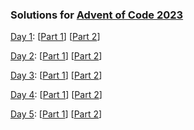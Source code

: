 ### Solutions for [Advent of Code 2023][1]

[Day 1][d1]: [[Part 1][d1p1]] [[Part 2][d1p2]]

[Day 2][d2]: [[Part 1][d2p1]] [[Part 2][d2p2]]

[Day 3][d3]: [[Part 1][d3p1]] [[Part 2][d3p2]]

[Day 4][d4]: [[Part 1][d4p1]] [[Part 2][d4p2]]

[Day 5][d5]: [[Part 1][d5p1]] [[Part 2][d5p2]]

[1]: https://adventofcode.com/2023

[d1]: https://adventofcode.com/2023/day/1
[d2]: https://adventofcode.com/2023/day/2
[d3]: https://adventofcode.com/2023/day/3
[d4]: https://adventofcode.com/2023/day/4
[d5]: https://adventofcode.com/2023/day/5

[d1p1]: https://github.com/tpacent/aoc2023/blob/master/day1/day1_test.go#L11
[d1p2]: https://github.com/tpacent/aoc2023/blob/master/day1/day1_test.go#L27

[d2p1]: https://github.com/tpacent/aoc2023/blob/master/day2/day2_test.go#L11
[d2p2]: https://github.com/tpacent/aoc2023/blob/master/day2/day2_test.go#L30

[d3p1]: https://github.com/tpacent/aoc2023/blob/master/day3/day3_test.go#L11
[d3p2]: https://github.com/tpacent/aoc2023/blob/master/day3/day3_test.go#L23

[d4p1]: https://github.com/tpacent/aoc2023/blob/master/day4/day4_test.go#L11
[d4p2]: https://github.com/tpacent/aoc2023/blob/master/day4/day4_test.go#L24

[d5p1]: https://github.com/tpacent/aoc2023/blob/master/day5/day5_test.go#L12
[d5p2]: https://github.com/tpacent/aoc2023/blob/master/day5/day5_test.go#L27